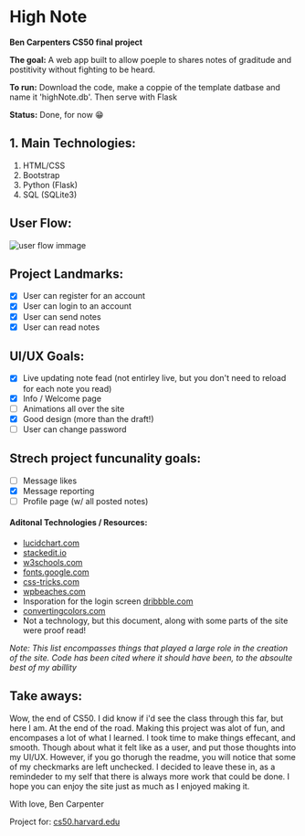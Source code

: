 
# High Note
**Ben Carpenters CS50 final project**

**The goal:** A web app built to allow poeple to shares notes of graditude and postitivity without fighting to be heard.

**To run:** Download the code, make a coppie of the template datbase and name it 'highNote.db'. Then serve with Flask

**Status:** Done, for now 😁

## 1. Main Technologies:
 1. HTML/CSS
 2. Bootstrap
 3. Python (Flask)
 4. SQL (SQLite3)


## User Flow:
![user flow immage](https://github.com/bacarpenter/cs50_final/blob/master/readmeImages/cs50%20less%20alone%20user%20flow.png?raw=true)

## Project Landmarks:
- [x]  User can register for an account
- [x] User can login to an account
- [x] User can send notes
- [x] User can read notes

## UI/UX Goals:
 - [x] Live updating note fead (not entirley live, but you don't need to reload for each note you read)
 - [x] Info / Welcome page
 - [ ] Animations all over the site
 - [x] Good design (more than the draft!)
 - [ ] User can change password

## Strech project funcunality goals:
- [ ] Message likes
- [x] Message reporting
- [ ] Profile page (w/ all posted notes)

#### Aditonal Technologies / Resources:
* [lucidchart.com](lucidchart.com)
* [stackedit.io](stackedit.io)
* [w3schools.com](www.w3schools.com)
* [fonts.google.com](https://fonts.google.com)
* [css-tricks.com](https://css-tricks.com)
* [wpbeaches.com](https://wpbeaches.com/make-images-scale-responsive-web-design/)
* Insporation for the login screen [dribbble.com](https://dribbble.com/shots/11157034-Pose-Login-Screen)
*  [convertingcolors.com](https://convertingcolors.com)
* Not a  technology, but this document, along with some parts of the site were proof read!

*Note: This list encompasses things that played a large role in the creation of the site. Code has been cited where it should have been, to the absoulte best of my abillity*

## Take aways:
Wow, the end of CS50. I did know if i'd see the class through this far, but here I am. At the end of the road. Making this project was alot of fun, and encompases a lot of what I learned. I took time to make things effecant, and smooth. Though about what it felt like as a user, and put those thoughts into my UI/UX. However, if you go thorugh the readme, you will notice that some of my checkmarks are left unchecked. I decided to leave these in, as a remindeder to my self that there is always more work that could be done. I hope you can enjoy the site just as much as I enjoyed making it.

With love,
Ben Carpenter

Project for: [cs50.harvard.edu](https://cs50.harvard.edu/x/2020/project/)
